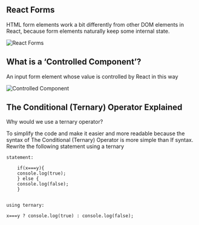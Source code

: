 ## React Forms
HTML form elements work a bit differently from other DOM elements in React, because form elements naturally keep some internal state.

![React Forms](https://res.cloudinary.com/practicaldev/image/fetch/s--KpQnReJ9--/c_limit%2Cf_auto%2Cfl_progressive%2Cq_auto%2Cw_880/https://i1.wp.com/blogreact.com/wp-content/uploads/2020/03/forms.jpg%3Ffit%3D750%252C393%26ssl%3D1)

## What is a ‘Controlled Component’?
An input form element whose value is controlled by React in this way

![Controlled Component](https://i.ytimg.com/vi/7FQS6_fOgR8/maxresdefault.jpg)


## The Conditional (Ternary) Operator Explained
Why would we use a ternary operator?

To simplify the code and make it easier and more readable because the syntax of The Conditional (Ternary) Operator is more simple than If syntax.
Rewrite the following statement using a ternary

```
statement:

    if(x===y){
    console.log(true);
    } else {
    console.log(false);
    }


using ternary:

x===y ? console.log(true) : console.log(false);
```